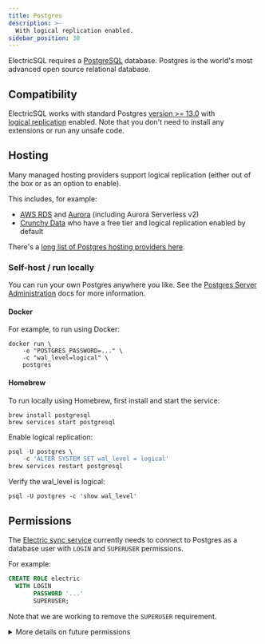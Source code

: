 ```yaml
---
title: Postgres
description: >-
  With logical replication enabled.
sidebar_position: 30
---
```


ElectricSQL requires a [PostgreSQL](https://www.postgresql.org/download) database. Postgres is the world's most advanced open source relational database.

## Compatibility

ElectricSQL works with standard Postgres [version >= 13.0](https://www.postgresql.org/support/versioning/) with [logical&nbsp;replication](https://www.postgresql.org/docs/current/logical-replication.html) enabled. Note that you don't need to install any extensions or run any unsafe code.

## Hosting

Many managed hosting providers support logical replication (either out of the box or as an option to enable).

This includes, for example:

- [AWS RDS](https://repost.aws/knowledge-center/rds-postgresql-use-logical-replication) and [Aurora](https://docs.aws.amazon.com/AmazonRDS/latest/AuroraUserGuide/AuroraPostgreSQL.Replication.Logical.html) (including Aurora Serverless v2)
- [Crunchy Data](https://www.crunchydata.com) who have a free tier and logical replication enabled by default

There's a [long list of Postgres hosting providers here](https://www.postgresql.org/support/professional_hosting/).

### Self-host / run locally

You can run your own Postgres anywhere you like. See the [Postgres Server Administration](https://www.postgresql.org/docs/current/admin.html) docs for more information.

#### Docker

For example, to run using Docker:

```shell
docker run \
    -e "POSTGRES_PASSWORD=..." \
    -c "wal_level=logical" \
    postgres
```

#### Homebrew

To run locally using Homebrew, first install and start the service:

```shell
brew install postgresql
brew services start postgresql
```

Enable logical replication:

```sql
psql -U postgres \
    -c 'ALTER SYSTEM SET wal_level = logical'
brew services restart postgresql
```

Verify the wal_level is logical:

```shell
psql -U postgres -c 'show wal_level'
```

## Permissions

The [Electric sync service](./service.md) currently needs to connect to Postgres as a database user with `LOGIN` and `SUPERUSER` permissions.

For example:

```sql
CREATE ROLE electric
  WITH LOGIN
       PASSWORD '...'
       SUPERUSER;
```

Note that we are working to remove the `SUPERUSER` requirement.

<details>
  <summary>
    More details on future permissions
  </summary>
  <div>

In future, the permissions required will be a minimum of:

- `LOGIN`
- `REPLICATION`

And then either `ALL` on the database and public schema or at a minimum:

- `CONNECT`, `CREATE` and `TEMPORARY` on the database
- `CREATE`, `EXECUTE on ALL` and `USAGE` on the `public` schema

Plus `ALTER DEFAULT PRIVILEGES` to grant the same permissions on any new tables in the public schema.

For example, to create an `electric` user with the necessary permissions:

```sql
CREATE ROLE electric
  WITH LOGIN
    PASSWORD '...'
    REPLICATION;

GRANT ALL
  ON DATABASE '...' 
  TO electric;

GRANT ALL 
  ON ALL TABLES 
  IN SCHEMA public 
  TO electric;

ALTER DEFAULT PRIVILEGES 
  IN SCHEMA public 
  GRANT ALL 
    ON TABLES 
    TO electric;
```

This will remove the need for `SUPERUSER`, which will increase the compatibility with hosting providers such as [Cloud SQL](https://cloud.google.com/sql) and [AlloyDB](https://cloud.google.com/alloydb) that won't grant superuser (or a reduced version like [`rds_superuser`](https://docs.aws.amazon.com/AmazonRDS/latest/UserGuide/Appendix.PostgreSQL.CommonDBATasks.Roles.html#Appendix.PostgreSQL.CommonDBATasks.Roles.rds_superuser)).

  </div>
</details>

